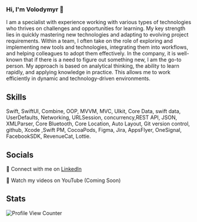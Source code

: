 ### Hi, I'm Volodymyr 👋
I am a specialist with experience working with various types of technologies who thrives on challenges and opportunities for learning. My key strength lies in quickly mastering new technologies and adapting to evolving project requirements. Within a team, I often take on the role of exploring and implementing new tools and technologies, integrating them into workflows, and helping colleagues to adopt them effectively.
In the company, it is well-known that if there is a need to figure out something new, I am the go-to person.
My approach is based on analytical thinking, the ability to learn rapidly, and applying knowledge in practice. This allows me to work efficiently in dynamic and technology-driven environments.


## Skills
Swift, SwiftUI, Combine, OOP, MVVM, MVC, UIkit, Core Data, swift data, UserDefaults,  Networking, URLSession, concurrency,REST API, JSON, XMLParser, Core Bluetooth, Core Location, Auto Layout, Git version control, github, Xcode ,Swift PM, CocoaPods, Figma, Jira, AppsFlyer, OneSignal, FacebookSDK, RevenueCat, Lottie.

## Socials 

💼 Connect with me on [LinkedIn](https://www.linkedin.com/in/vvalekseienko)

🎥 Watch my videos on YouTube (Coming Soon)

## Stats 
![Profile View Counter](https://komarev.com/ghpvc/?username=alekseienko-lu&style=for-the-badge)
